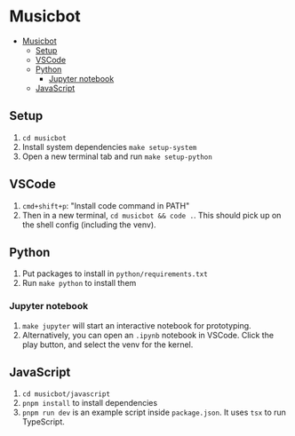 # Musicbot

- [Musicbot](#musicbot)
  - [Setup](#setup)
  - [VSCode](#vscode)
  - [Python](#python)
    - [Jupyter notebook](#jupyter-notebook)
  - [JavaScript](#javascript)

## Setup

1. `cd musicbot`
2. Install system dependencies `make setup-system`
3. Open a new terminal tab and run `make setup-python`

## VSCode

1. `cmd+shift+p`: "Install code command in PATH"
2. Then in a new terminal, `cd musicbot && code .`. This should pick up on the shell config (including the venv).

## Python

1. Put packages to install in `python/requirements.txt`
2. Run `make python` to install them

### Jupyter notebook

1. `make jupyter` will start an interactive notebook for prototyping.
2. Alternatively, you can open an `.ipynb` notebook in VSCode. Click the play button, and select the venv for the kernel.

## JavaScript

1. `cd musicbot/javascript`
2. `pnpm install` to install dependencies
3. `pnpm run dev` is an example script inside `package.json`. It uses `tsx` to run TypeScript.
